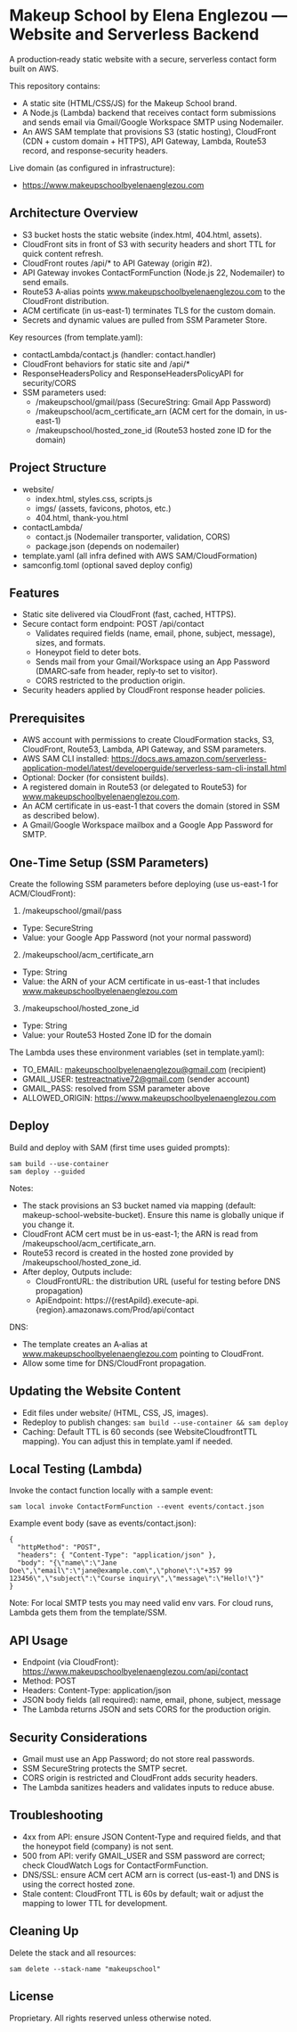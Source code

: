 # Makeup School by Elena Englezou — Website and Serverless Backend

A production‑ready static website with a secure, serverless contact form built on AWS.

This repository contains:
- A static site (HTML/CSS/JS) for the Makeup School brand.
- A Node.js (Lambda) backend that receives contact form submissions and sends email via Gmail/Google Workspace SMTP using Nodemailer.
- An AWS SAM template that provisions S3 (static hosting), CloudFront (CDN + custom domain + HTTPS), API Gateway, Lambda, Route53 record, and response‑security headers.

Live domain (as configured in infrastructure):
- https://www.makeupschoolbyelenaenglezou.com


## Architecture Overview
- S3 bucket hosts the static website (index.html, 404.html, assets).
- CloudFront sits in front of S3 with security headers and short TTL for quick content refresh.
- CloudFront routes /api/* to API Gateway (origin #2).
- API Gateway invokes ContactFormFunction (Node.js 22, Nodemailer) to send emails.
- Route53 A‑alias points www.makeupschoolbyelenaenglezou.com to the CloudFront distribution.
- ACM certificate (in us-east-1) terminates TLS for the custom domain.
- Secrets and dynamic values are pulled from SSM Parameter Store.

Key resources (from template.yaml):
- contactLambda/contact.js (handler: contact.handler)
- CloudFront behaviors for static site and /api/*
- ResponseHeadersPolicy and ResponseHeadersPolicyAPI for security/CORS
- SSM parameters used:
  - /makeupschool/gmail/pass (SecureString: Gmail App Password)
  - /makeupschool/acm_certificate_arn (ACM cert for the domain, in us-east-1)
  - /makeupschool/hosted_zone_id (Route53 hosted zone ID for the domain)


## Project Structure
- website/
  - index.html, styles.css, scripts.js
  - imgs/ (assets, favicons, photos, etc.)
  - 404.html, thank-you.html
- contactLambda/
  - contact.js (Nodemailer transporter, validation, CORS)
  - package.json (depends on nodemailer)
- template.yaml (all infra defined with AWS SAM/CloudFormation)
- samconfig.toml (optional saved deploy config)


## Features
- Static site delivered via CloudFront (fast, cached, HTTPS).
- Secure contact form endpoint: POST /api/contact
  - Validates required fields (name, email, phone, subject, message), sizes, and formats.
  - Honeypot field to deter bots.
  - Sends mail from your Gmail/Workspace using an App Password (DMARC‑safe from header, reply‑to set to visitor).
  - CORS restricted to the production origin.
- Security headers applied by CloudFront response header policies.


## Prerequisites
- AWS account with permissions to create CloudFormation stacks, S3, CloudFront, Route53, Lambda, API Gateway, and SSM parameters.
- AWS SAM CLI installed: https://docs.aws.amazon.com/serverless-application-model/latest/developerguide/serverless-sam-cli-install.html
- Optional: Docker (for consistent builds).
- A registered domain in Route53 (or delegated to Route53) for www.makeupschoolbyelenaenglezou.com.
- An ACM certificate in us-east-1 that covers the domain (stored in SSM as described below).
- A Gmail/Google Workspace mailbox and a Google App Password for SMTP.


## One‑Time Setup (SSM Parameters)
Create the following SSM parameters before deploying (use us-east-1 for ACM/CloudFront):

1) /makeupschool/gmail/pass
- Type: SecureString
- Value: your Google App Password (not your normal password)

2) /makeupschool/acm_certificate_arn
- Type: String
- Value: the ARN of your ACM certificate in us-east-1 that includes www.makeupschoolbyelenaenglezou.com

3) /makeupschool/hosted_zone_id
- Type: String
- Value: your Route53 Hosted Zone ID for the domain

The Lambda uses these environment variables (set in template.yaml):
- TO_EMAIL: makeupschoolbyelenaenglezou@gmail.com (recipient)
- GMAIL_USER: testreactnative72@gmail.com (sender account)
- GMAIL_PASS: resolved from SSM parameter above
- ALLOWED_ORIGIN: https://www.makeupschoolbyelenaenglezou.com


## Deploy
Build and deploy with SAM (first time uses guided prompts):

```
sam build --use-container
sam deploy --guided
```

Notes:
- The stack provisions an S3 bucket named via mapping (default: makeup-school-website-bucket). Ensure this name is globally unique if you change it.
- CloudFront ACM cert must be in us-east-1; the ARN is read from /makeupschool/acm_certificate_arn.
- Route53 record is created in the hosted zone provided by /makeupschool/hosted_zone_id.
- After deploy, Outputs include:
  - CloudFrontURL: the distribution URL (useful for testing before DNS propagation)
  - ApiEndpoint: https://{restApiId}.execute-api.{region}.amazonaws.com/Prod/api/contact

DNS:
- The template creates an A‑alias at www.makeupschoolbyelenaenglezou.com pointing to CloudFront.
- Allow some time for DNS/CloudFront propagation.


## Updating the Website Content
- Edit files under website/ (HTML, CSS, JS, images).
- Redeploy to publish changes: `sam build --use-container && sam deploy`
- Caching: Default TTL is 60 seconds (see WebsiteCloudfrontTTL mapping). You can adjust this in template.yaml if needed.


## Local Testing (Lambda)
Invoke the contact function locally with a sample event:

```
sam local invoke ContactFormFunction --event events/contact.json
```

Example event body (save as events/contact.json):

```
{
  "httpMethod": "POST",
  "headers": { "Content-Type": "application/json" },
  "body": "{\"name\":\"Jane Doe\",\"email\":\"jane@example.com\",\"phone\":\"+357 99 123456\",\"subject\":\"Course inquiry\",\"message\":\"Hello!\"}"
}
```

Note: For local SMTP tests you may need valid env vars. For cloud runs, Lambda gets them from the template/SSM.


## API Usage
- Endpoint (via CloudFront): https://www.makeupschoolbyelenaenglezou.com/api/contact
- Method: POST
- Headers: Content-Type: application/json
- JSON body fields (all required): name, email, phone, subject, message
- The Lambda returns JSON and sets CORS for the production origin.


## Security Considerations
- Gmail must use an App Password; do not store real passwords.
- SSM SecureString protects the SMTP secret.
- CORS origin is restricted and CloudFront adds security headers.
- The Lambda sanitizes headers and validates inputs to reduce abuse.


## Troubleshooting
- 4xx from API: ensure JSON Content-Type and required fields, and that the honeypot field (company) is not sent.
- 500 from API: verify GMAIL_USER and SSM password are correct; check CloudWatch Logs for ContactFormFunction.
- DNS/SSL: ensure ACM cert ACM arn is correct (us-east-1) and DNS is using the correct hosted zone.
- Stale content: CloudFront TTL is 60s by default; wait or adjust the mapping to lower TTL for development.


## Cleaning Up
Delete the stack and all resources:

```
sam delete --stack-name "makeupschool"
```


## License
Proprietary. All rights reserved unless otherwise noted.
